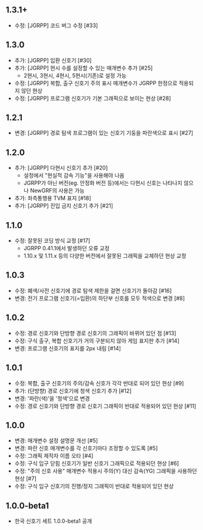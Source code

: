 1.3.1+
-----
 * 수정: [JGRPP] 코드 버그 수정 [#33]

1.3.0
-----
 * 추가: [JGRPP] 입환 신호기 [#30]
 * 추가: [JGRPP] 현시 수를 설정할 수 있는 매개변수 추가 [#25]
   - 2현시, 3현시, 4현시, 5현시(기존)로 설정 가능
 * 수정: [JGRPP] 복합, 출구 신호기 주의 표시 매개변수가 JGRPP 한정으로 적용되지 않던 현상
 * 수정: [JGRPP] 프로그램 신호기가 기본 그래픽으로 보이는 현상 [#28]

1.2.1
-----
 * 변경: [JGRPP] 경로 탐색 프로그램이 있는 신호기 기둥을 파란색으로 표시 [#27]

1.2.0
-----
 * 추가: [JGRPP] 다현시 신호기 추가 [#20]
   - 설정에서 "현실적 감속 기능"을 사용해야 나옴
   - JGRPP가 아닌 버전(eg. 안정화 버전 등)에서는 다현시 신호는 나타나지 않으나 NewGRF의 사용은 가능
 * 추가: 좌측통행용 TVM 표지 [#18]
 * 추가: [JGRPP] 진입 금지 신호기 추가 [#21]

1.1.0
-----
 * 수정: 잘못된 코딩 방식 교정 [#17]
   - JGRPP 0.41.1에서 발생하던 오류 교정
   - 1.10.x 및 1.11.x 등의 다양한 버전에서 잘못된 그래픽을 교체하던 현상 교정

1.0.3
-----
 * 수정: 폐색/사전 신호기에 경로 탐색 제한을 걸면 신호기가 돌아감 [#16]
 * 변경: 전기 프로그램 신호기(=입환)의 하단부 신호를 모두 적색으로 변경 [#8]

1.0.2
-----
 * 수정: 경로 신호기와 단방향 경로 신호기의 그래픽이 바뀌어 있던 점 [#13]
 * 수정: 구식 출구, 복합 신호기가 거의 구분되지 않아 게임 표지판 추가 [#14]
 * 변경: 프로그램 신호기의 표지를 2px 내림 [#14]

1.0.1
-----
 * 수정: 복합, 출구 신호기의 주의/감속 신호가 각각 반대로 되어 있던 현상 [#9]
 * 추가: (단방향) 경로 신호기에 청색 신호기 추가 [#12]
 * 변경: '파란(색)'을 '청색'으로 변경
 * 수정: 경로 신호기와 단방향 경로 신호기 그래픽이 반대로 적용되어 있던 현상 [#11]

1.0.0
-----
 * 변경: 매개변수 설정 설명문 개선 [#5]
 * 변경: 파란 신호 매개변수를 각 신호기마다 조정할 수 있도록 [#5]
 * 수정: 그래픽 제작자 이름 오타 [#4]
 * 수정: 구식 입구 닫힘 신호기가 일반 신호기 그래픽으로 적용되던 현상 [#6]
 * 수정: "주의 신호 사용" 매개변수 적용시 주의(Y) 대신 감속(YG) 그래픽을 사용하던 현상 [#7]
 * 수정: 구식 입구 신호기의 진행/정지 그래픽이 반대로 적용되어 있던 현상

1.0.0-beta1
-----
 * 한국 신호기 세트 1.0.0-beta1 공개